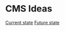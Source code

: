 # CMS Ideas

[Current state](https://docs.google.com/drawings/d/10xDRZatGNwgQJNbOWvHjT2MRhW5HiEa4PemyJP3b7gE/edit?usp=sharing)
[Future state](https://docs.google.com/drawings/d/1CEIQC_CGMYdetZz808JO6EmqM2UFqkflibxCmbrcqU0/edit?usp=sharing)

